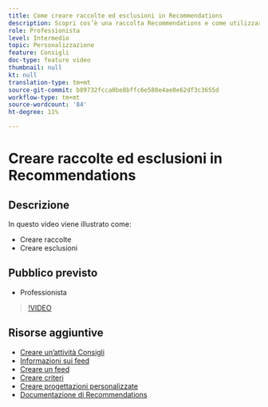 ```yaml
---
title: Come creare raccolte ed esclusioni in Recommendations
description: Scopri cos’è una raccolta Recommendations e come utilizzarla. Scopri cos’è un’esclusione da Recommendations e come utilizzarla.
role: Professionista
level: Intermedio
topic: Personalizzazione
feature: Consigli
doc-type: feature video
thumbnail: null
kt: null
translation-type: tm+mt
source-git-commit: b89732fcca0be8bffc6e580e4ae0e62df3c3655d
workflow-type: tm+mt
source-wordcount: '84'
ht-degree: 11%

---
```



# Creare raccolte ed esclusioni in Recommendations

## Descrizione

In questo video viene illustrato come:

* Creare raccolte
* Creare esclusioni

## Pubblico previsto

* Professionista

>[!VIDEO](https://video.tv.adobe.com/v/27689?quality=12)

## Risorse aggiuntive

* [Creare un’attività Consigli](create-a-recommendations-activity.md)
* [Informazioni sui feed](understanding-feeds.md)
* [Creare un feed](create-a-feed.md)
* [Creare criteri](create-criteria.md)
* [Creare progettazioni personalizzate](create-custom-designs.md)
* [Documentazione di Recommendations](https://docs.adobe.com/content/help/en/target/using/recommendations/recommendations.html)